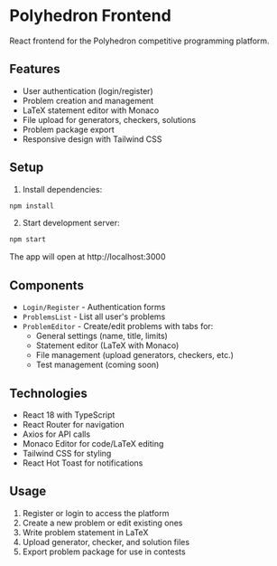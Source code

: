 # Polyhedron Frontend

React frontend for the Polyhedron competitive programming platform.

## Features

- User authentication (login/register)
- Problem creation and management
- LaTeX statement editor with Monaco
- File upload for generators, checkers, solutions
- Problem package export
- Responsive design with Tailwind CSS

## Setup

1. Install dependencies:
```bash
npm install
```

2. Start development server:
```bash
npm start
```

The app will open at http://localhost:3000

## Components

- `Login/Register` - Authentication forms
- `ProblemsList` - List all user's problems
- `ProblemEditor` - Create/edit problems with tabs for:
  - General settings (name, title, limits)
  - Statement editor (LaTeX with Monaco)
  - File management (upload generators, checkers, etc.)
  - Test management (coming soon)

## Technologies

- React 18 with TypeScript
- React Router for navigation
- Axios for API calls
- Monaco Editor for code/LaTeX editing
- Tailwind CSS for styling
- React Hot Toast for notifications

## Usage

1. Register or login to access the platform
2. Create a new problem or edit existing ones
3. Write problem statement in LaTeX
4. Upload generator, checker, and solution files
5. Export problem package for use in contests
